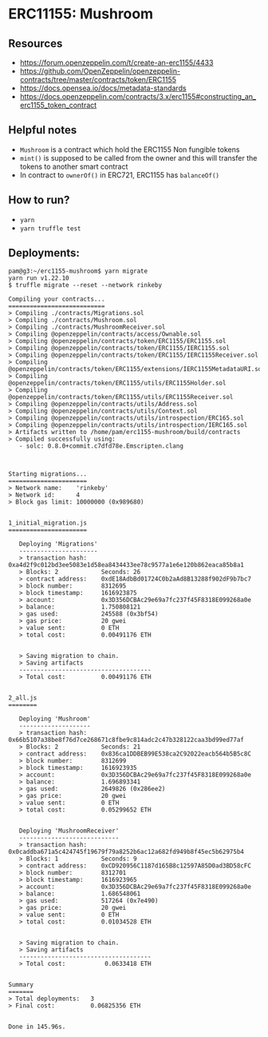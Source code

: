 # ERC11155: Mushroom

## Resources
 - https://forum.openzeppelin.com/t/create-an-erc1155/4433
 - https://github.com/OpenZeppelin/openzeppelin-contracts/tree/master/contracts/token/ERC1155
 - https://docs.opensea.io/docs/metadata-standards
 - https://docs.openzeppelin.com/contracts/3.x/erc1155#constructing_an_erc1155_token_contract

## Helpful notes
 - `Mushroom` is a contract which hold the ERC1155 Non fungible tokens
 - `mint()` is supposed to be called from the owner and this will transfer the tokens to another smart contract
 - In contract to `ownerOf()` in ERC721, ERC1155 has `balanceOf()`

## How to run?
 - `yarn`
 - `yarn truffle test`

## Deployments:
```
pam@g3:~/erc1155-mushroom$ yarn migrate
yarn run v1.22.10
$ truffle migrate --reset --network rinkeby

Compiling your contracts...
===========================
> Compiling ./contracts/Migrations.sol
> Compiling ./contracts/Mushroom.sol
> Compiling ./contracts/MushroomReceiver.sol
> Compiling @openzeppelin/contracts/access/Ownable.sol
> Compiling @openzeppelin/contracts/token/ERC1155/ERC1155.sol
> Compiling @openzeppelin/contracts/token/ERC1155/IERC1155.sol
> Compiling @openzeppelin/contracts/token/ERC1155/IERC1155Receiver.sol
> Compiling @openzeppelin/contracts/token/ERC1155/extensions/IERC1155MetadataURI.sol
> Compiling @openzeppelin/contracts/token/ERC1155/utils/ERC1155Holder.sol
> Compiling @openzeppelin/contracts/token/ERC1155/utils/ERC1155Receiver.sol
> Compiling @openzeppelin/contracts/utils/Address.sol
> Compiling @openzeppelin/contracts/utils/Context.sol
> Compiling @openzeppelin/contracts/utils/introspection/ERC165.sol
> Compiling @openzeppelin/contracts/utils/introspection/IERC165.sol
> Artifacts written to /home/pam/erc1155-mushroom/build/contracts
> Compiled successfully using:
   - solc: 0.8.0+commit.c7dfd78e.Emscripten.clang



Starting migrations...
======================
> Network name:    'rinkeby'
> Network id:      4
> Block gas limit: 10000000 (0x989680)


1_initial_migration.js
======================

   Deploying 'Migrations'
   ----------------------
   > transaction hash:    0xa4d2f9c012bd3ee5083e1d58ea8434433ee78c9577a1e6e120b862eaca85b8a1
   > Blocks: 2            Seconds: 26
   > contract address:    0xdE18AdbBd01724C0b2aAd8B13288f902dF9b7bc7
   > block number:        8312695
   > block timestamp:     1616923875
   > account:             0x3D356DCBAc29e69a7fc237f45F8318E099268a0e
   > balance:             1.750808121
   > gas used:            245588 (0x3bf54)
   > gas price:           20 gwei
   > value sent:          0 ETH
   > total cost:          0.00491176 ETH


   > Saving migration to chain.
   > Saving artifacts
   -------------------------------------
   > Total cost:          0.00491176 ETH


2_all.js
========

   Deploying 'Mushroom'
   --------------------
   > transaction hash:    0x66b5107a38be8f76d7ce268671c8fbe9c814adc2c47b328122caa3bd99ed77af
   > Blocks: 2            Seconds: 21
   > contract address:    0x836ca1DDBEB99E538ca2C92022eacb564b5B5c8C
   > block number:        8312699
   > block timestamp:     1616923935
   > account:             0x3D356DCBAc29e69a7fc237f45F8318E099268a0e
   > balance:             1.696893341
   > gas used:            2649826 (0x286ee2)
   > gas price:           20 gwei
   > value sent:          0 ETH
   > total cost:          0.05299652 ETH


   Deploying 'MushroomReceiver'
   ----------------------------
   > transaction hash:    0x0caddba671a5c424745f19679f79a8252b6ac12a682fd949b8f45ec5b62975b4
   > Blocks: 1            Seconds: 9
   > contract address:    0xCD920956C1187d165B8c12597A85D0ad3BD58cFC
   > block number:        8312701
   > block timestamp:     1616923965
   > account:             0x3D356DCBAc29e69a7fc237f45F8318E099268a0e
   > balance:             1.686548061
   > gas used:            517264 (0x7e490)
   > gas price:           20 gwei
   > value sent:          0 ETH
   > total cost:          0.01034528 ETH


   > Saving migration to chain.
   > Saving artifacts
   -------------------------------------
   > Total cost:           0.0633418 ETH


Summary
=======
> Total deployments:   3
> Final cost:          0.06825356 ETH


Done in 145.96s.
```
